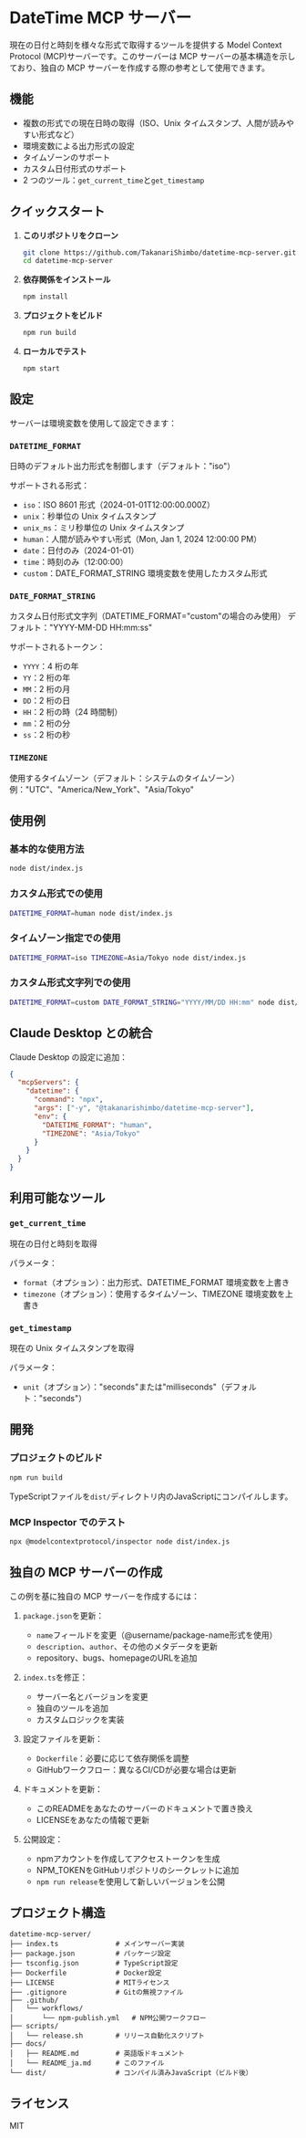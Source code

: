 # DateTime MCP サーバー

現在の日付と時刻を様々な形式で取得するツールを提供する Model Context Protocol (MCP)サーバーです。このサーバーは MCP サーバーの基本構造を示しており、独自の MCP サーバーを作成する際の参考として使用できます。

## 機能

- 複数の形式での現在日時の取得（ISO、Unix タイムスタンプ、人間が読みやすい形式など）
- 環境変数による出力形式の設定
- タイムゾーンのサポート
- カスタム日付形式のサポート
- 2 つのツール：`get_current_time`と`get_timestamp`

## クイックスタート

1. **このリポジトリをクローン**

   ```bash
   git clone https://github.com/TakanariShimbo/datetime-mcp-server.git
   cd datetime-mcp-server
   ```

2. **依存関係をインストール**

   ```bash
   npm install
   ```

3. **プロジェクトをビルド**

   ```bash
   npm run build
   ```

4. **ローカルでテスト**
   ```bash
   npm start
   ```

## 設定

サーバーは環境変数を使用して設定できます：

### `DATETIME_FORMAT`

日時のデフォルト出力形式を制御します（デフォルト："iso"）

サポートされる形式：

- `iso`：ISO 8601 形式（2024-01-01T12:00:00.000Z）
- `unix`：秒単位の Unix タイムスタンプ
- `unix_ms`：ミリ秒単位の Unix タイムスタンプ
- `human`：人間が読みやすい形式（Mon, Jan 1, 2024 12:00:00 PM）
- `date`：日付のみ（2024-01-01）
- `time`：時刻のみ（12:00:00）
- `custom`：DATE_FORMAT_STRING 環境変数を使用したカスタム形式

### `DATE_FORMAT_STRING`

カスタム日付形式文字列（DATETIME_FORMAT="custom"の場合のみ使用）
デフォルト："YYYY-MM-DD HH:mm:ss"

サポートされるトークン：

- `YYYY`：4 桁の年
- `YY`：2 桁の年
- `MM`：2 桁の月
- `DD`：2 桁の日
- `HH`：2 桁の時（24 時間制）
- `mm`：2 桁の分
- `ss`：2 桁の秒

### `TIMEZONE`

使用するタイムゾーン（デフォルト：システムのタイムゾーン）
例："UTC"、"America/New_York"、"Asia/Tokyo"

## 使用例

### 基本的な使用方法

```bash
node dist/index.js
```

### カスタム形式での使用

```bash
DATETIME_FORMAT=human node dist/index.js
```

### タイムゾーン指定での使用

```bash
DATETIME_FORMAT=iso TIMEZONE=Asia/Tokyo node dist/index.js
```

### カスタム形式文字列での使用

```bash
DATETIME_FORMAT=custom DATE_FORMAT_STRING="YYYY/MM/DD HH:mm" node dist/index.js
```

## Claude Desktop との統合

Claude Desktop の設定に追加：

```json
{
  "mcpServers": {
    "datetime": {
      "command": "npx",
      "args": ["-y", "@takanarishimbo/datetime-mcp-server"],
      "env": {
        "DATETIME_FORMAT": "human",
        "TIMEZONE": "Asia/Tokyo"
      }
    }
  }
}
```

## 利用可能なツール

### `get_current_time`

現在の日付と時刻を取得

パラメータ：

- `format`（オプション）：出力形式、DATETIME_FORMAT 環境変数を上書き
- `timezone`（オプション）：使用するタイムゾーン、TIMEZONE 環境変数を上書き

### `get_timestamp`

現在の Unix タイムスタンプを取得

パラメータ：

- `unit`（オプション）："seconds"または"milliseconds"（デフォルト："seconds"）

## 開発

### プロジェクトのビルド

```bash
npm run build
```

TypeScriptファイルを`dist/`ディレクトリ内のJavaScriptにコンパイルします。

### MCP Inspector でのテスト

```bash
npx @modelcontextprotocol/inspector node dist/index.js
```

## 独自の MCP サーバーの作成

この例を基に独自の MCP サーバーを作成するには：

1. `package.json`を更新：

   - `name`フィールドを変更（@username/package-name形式を使用）
   - `description`、`author`、その他のメタデータを更新
   - repository、bugs、homepageのURLを追加

2. `index.ts`を修正：

   - サーバー名とバージョンを変更
   - 独自のツールを追加
   - カスタムロジックを実装

3. 設定ファイルを更新：
   - `Dockerfile`：必要に応じて依存関係を調整
   - GitHubワークフロー：異なるCI/CDが必要な場合は更新

4. ドキュメントを更新：
   - このREADMEをあなたのサーバーのドキュメントで置き換え
   - LICENSEをあなたの情報で更新

5. 公開設定：
   - npmアカウントを作成してアクセストークンを生成
   - NPM_TOKENをGitHubリポジトリのシークレットに追加
   - `npm run release`を使用して新しいバージョンを公開

## プロジェクト構造

```
datetime-mcp-server/
├── index.ts              # メインサーバー実装
├── package.json          # パッケージ設定
├── tsconfig.json         # TypeScript設定
├── Dockerfile            # Docker設定
├── LICENSE               # MITライセンス
├── .gitignore            # Gitの無視ファイル
├── .github/
│   └── workflows/
│       └── npm-publish.yml   # NPM公開ワークフロー
├── scripts/
│   └── release.sh        # リリース自動化スクリプト
├── docs/
│   ├── README.md         # 英語版ドキュメント
│   └── README_ja.md      # このファイル
└── dist/                 # コンパイル済みJavaScript（ビルド後）
```

## ライセンス

MIT
